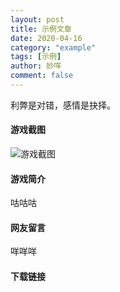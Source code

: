 ```yaml
---
layout: post
title: 示例文章
date: 2020-04-16
category: "example"
tags: [示例]
author: 妙咩
comment: false
---
```


利弊是对错，感情是抉择。

#### 游戏截图

![游戏截图](https://cdn.jsdelivr.net/gh/mierenai/mierenai.github.io/assets/cv1_1.png)

#### 游戏简介

咕咕咕

#### 网友留言

咩咩咩

#### 下载链接


